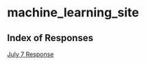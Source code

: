 # machine_learning_site
## Index of Responses
[July 7 Response](https://mcheng13.github.io/machine_learning_site/July_7_Response)
